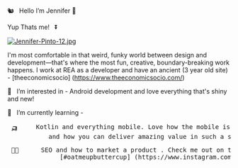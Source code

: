  🐿️  &nbsp; Hello  I’m Jennifer 🐼
 
  Yup Thats me!  &nbsp; ⏬
  
  [![Jennifer-Pinto-12.jpg](https://i.postimg.cc/1tz284R9/Jennifer-Pinto-12.jpg)](https://postimg.cc/SXwD5Sz5)

  I'm most comfortable in that weird, funky world between design and development—that's where the most fun, creative, boundary-breaking work happens. 
  I work at REA as a developer and have an ancient (3 year old site) - [theeconomicsocio] (https://www.theeconomicsocio.com/)


👀  &nbsp; I’m interested in  - Android development and love everything that's shiny and new! 

🌱   &nbsp; I’m currently learning -
 <pre> 🛺  &nbsp;  Kotlin and everything mobile. Love how the mobile is so different from the 🕸️  &nbsp; 
           and how you can deliver amazing value in such a small screen.</pre>
 <pre> 🧑‍🚀   &nbsp;  SEO and how to market a product . Check me out on the gram 
              [#oatmeupbuttercup] (https://www.instagram.com/oatmeupbuttercup/) </pre>
